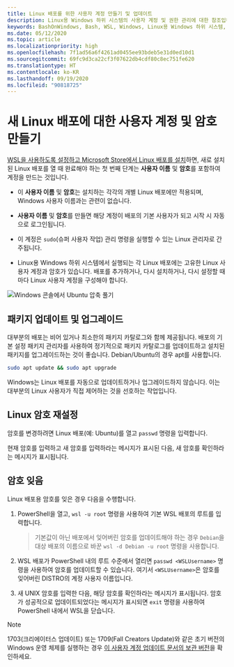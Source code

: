 ```yaml
---
title: Linux 배포를 위한 사용자 계정 만들기 및 업데이트
description: Linux용 Windows 하위 시스템의 사용자 계정 및 권한 관리에 대한 참조입니다.
keywords: BashOnWindows, Bash, WSL, Windows, Linux용 Windows 하위 시스템, Windows 하위 시스템, Ubuntu, 사용자 계정
ms.date: 05/12/2020
ms.topic: article
ms.localizationpriority: high
ms.openlocfilehash: 7f1ad56a6f4261ad0455ee93bdeb5e31d0ed10d1
ms.sourcegitcommit: 69fc9d3ca22cf3f07622db4cdf80c8ec751fe620
ms.translationtype: HT
ms.contentlocale: ko-KR
ms.lasthandoff: 09/19/2020
ms.locfileid: "90818725"
---
```

# <a name="create-a-user-account-and-password-for-your-new-linux-distribution"></a>새 Linux 배포에 대한 사용자 계정 및 암호 만들기

[WSL을 사용하도록 설정하고 Microsoft Store에서 Linux 배포를 설치](./install-win10.md)하면, 새로 설치된 Linux 배포를 열 때 완료해야 하는 첫 번째 단계는 **사용자 이름** 및 **암호**를 포함하여 계정을 만드는 것입니다.

- 이 **사용자 이름** 및 **암호**는 설치하는 각각의 개별 Linux 배포에만 적용되며, Windows 사용자 이름과는 관련이 없습니다.

- **사용자 이름** 및 **암호**를 만들면 해당 계정이 배포의 기본 사용자가 되고 시작 시 자동으로 로그인됩니다.

- 이 계정은 `sudo`(슈퍼 사용자 작업) 관리 명령을 실행할 수 있는 Linux 관리자로 간주됩니다.

- Linux용 Windows 하위 시스템에서 실행되는 각 Linux 배포에는 고유한 Linux 사용자 계정과 암호가 있습니다.  배포를 추가하거나, 다시 설치하거나, 다시 설정할 때마다 Linux 사용자 계정을 구성해야 합니다.

![Windows 콘솔에서 Ubuntu 압축 풀기](media/UbuntuInstall.png)

## <a name="update-and-upgrade-packages"></a>패키지 업데이트 및 업그레이드

대부분의 배포는 비어 있거나 최소한의 패키지 카탈로그와 함께 제공됩니다. 배포의 기본 설정 패키지 관리자를 사용하여 정기적으로 패키지 카탈로그를 업데이트하고 설치된 패키지를 업그레이드하는 것이 좋습니다. Debian/Ubuntu의 경우 apt를 사용합니다.

```bash
sudo apt update && sudo apt upgrade
```

Windows는 Linux 배포를 자동으로 업데이트하거나 업그레이드하지 않습니다. 이는 대부분의 Linux 사용자가 직접 제어하는 것을 선호하는 작업입니다.

## <a name="reset-your-linux-password"></a>Linux 암호 재설정

암호를 변경하려면 Linux 배포(예: Ubuntu)를 열고 `passwd` 명령을 입력합니다.

현재 암호를 입력하고 새 암호를 입력하라는 메시지가 표시된 다음, 새 암호를 확인하라는 메시지가 표시됩니다.

## <a name="forgot-your-password"></a>암호 잊음

Linux 배포용 암호를 잊은 경우 다음을 수행합니다.

1. PowerShell을 열고, `wsl -u root` 명령을 사용하여 기본 WSL 배포의 루트를 입력합니다.

    > 기본값이 아닌 배포에서 잊어버린 암호를 업데이트해야 하는 경우 `Debian`을 대상 배포의 이름으로 바꾼 `wsl -d Debian -u root` 명령을 사용합니다.

2. WSL 배포가 PowerShell 내의 루트 수준에서 열리면 `passwd <WSLUsername>` 명령을 사용하여 암호를 업데이트할 수 있습니다. 여기서 `<WSLUsername>`은 암호를 잊어버린 DISTRO의 계정 사용자 이름입니다.

3. 새 UNIX 암호를 입력한 다음, 해당 암호를 확인하라는 메시지가 표시됩니다. 암호가 성공적으로 업데이트되었다는 메시지가 표시되면 `exit` 명령을 사용하여 PowerShell 내에서 WSL을 닫습니다.

> [!NOTE]
> 1703(크리에이터스 업데이트) 또는 1709(Fall Creators Update)와 같은 초기 버전의 Windows 운영 체제를 실행하는 경우 [이 사용자 계정 업데이트 문서의 보관 버전](./user-support-archived.md)을 확인하세요.
